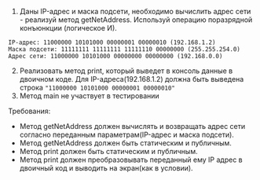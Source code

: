 1. Даны IP-адрес и маска подсети, необходимо вычислить адрес сети - реализуй метод getNetAddress. Используй операцию поразрядной конъюнкции (логическое И).

``` Пример:
IP-адрес: 11000000 10101000 00000001 00000010 (192.168.1.2)
Маска подсети: 11111111 11111111 11111110 00000000 (255.255.254.0)
Адрес сети: 11000000 10101000 00000000 00000000 (192.168.0.0) 
```

2. Реализовать метод print, который выведет в консоль данные в двоичном коде. Для IP-адреса(192.168.1.2)
   должна быть выведена строка 
   ```"11000000 10101000 00000001 00000010"```
3. Метод main не участвует в тестировании

Требования:
- Метод getNetAddress должен вычислять и возвращать адрес сети согласно переданным параметрам(IP-адрес и маска подсети).
- Метод getNetAddress должен быть статическим и публичным.
- Метод print должен быть статическим и публичным.
- Метод print должен преобразовывать переданный ему IP адрес в двоичный код и выводить на экран(как в условии).